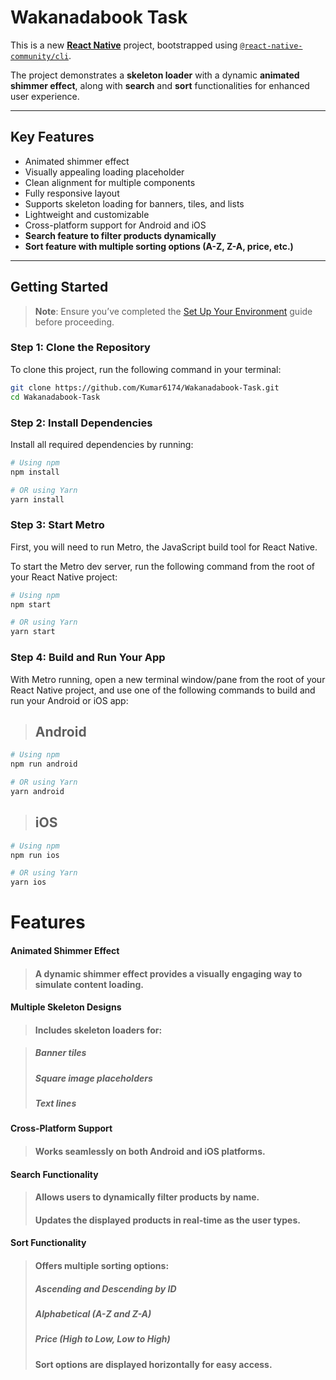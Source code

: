 # Wakanadabook Task
This is a new [**React Native**](https://reactnative.dev) project, bootstrapped using [`@react-native-community/cli`](https://github.com/react-native-community/cli).

The project demonstrates a **skeleton loader** with a dynamic **animated shimmer effect**, along with **search** and **sort** functionalities for enhanced user experience.

---

## Key Features
- Animated shimmer effect
- Visually appealing loading placeholder
- Clean alignment for multiple components
- Fully responsive layout
- Supports skeleton loading for banners, tiles, and lists
- Lightweight and customizable
- Cross-platform support for Android and iOS
- **Search feature to filter products dynamically**
- **Sort feature with multiple sorting options (A-Z, Z-A, price, etc.)**

---

## Getting Started

> **Note**: Ensure you’ve completed the [Set Up Your Environment](https://reactnative.dev/docs/set-up-your-environment) guide before proceeding.

### Step 1: Clone the Repository

To clone this project, run the following command in your terminal:

```bash
git clone https://github.com/Kumar6174/Wakanadabook-Task.git
cd Wakanadabook-Task
```

### Step 2: Install Dependencies

Install all required dependencies by running:

```bash
# Using npm
npm install

# OR using Yarn
yarn install
```

### Step 3: Start Metro

First, you will need to run Metro, the JavaScript build tool for React Native.

To start the Metro dev server, run the following command from the root of your React Native project:

```bash
# Using npm
npm start

# OR using Yarn
yarn start
```

### Step 4: Build and Run Your App

With Metro running, open a new terminal window/pane from the root of your React Native project, and use one of the following commands to build and run your Android or iOS app:
>## Android
```bash
# Using npm
npm run android

# OR using Yarn
yarn android
```
>## iOS
```bash
# Using npm
npm run ios

# OR using Yarn
yarn ios
```
# Features

#### Animated Shimmer Effect
>#### A dynamic shimmer effect provides a visually engaging way to simulate content loading.

#### Multiple Skeleton Designs
>#### Includes skeleton loaders for:

>##### Banner tiles
>##### Square image placeholders
>##### Text lines

#### Cross-Platform Support
>#### Works seamlessly on both Android and iOS platforms.

#### Search Functionality

>#### Allows users to dynamically filter products by name.
>#### Updates the displayed products in real-time as the user types.

#### Sort Functionality

>#### Offers multiple sorting options:
>##### Ascending and Descending by ID
>##### Alphabetical (A-Z and Z-A)
>##### Price (High to Low, Low to High)
>#### Sort options are displayed horizontally for easy access.


